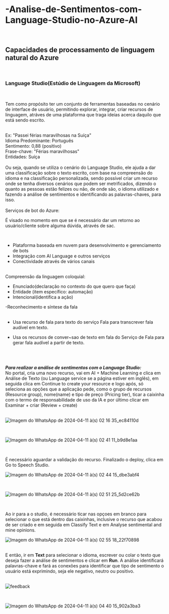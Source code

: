 # -Analise-de-Sentimentos-com-Language-Studio-no-Azure-AI


<br>
<h2>Capacidades de processamento de linguagem natural do Azure</h2>
<br>
 <h3> Language Studio(Estúdio de Linguagem da Microsoft)</h3>
<br>
<p>Tem como propósito ter um conjunto de ferramentas baseadas no cenário de interface de usuário, permitindo explorar, integrar, criar recursos de linguagem, atráves de uma plataforma que traga ideias acerca daquilo que está sendo escrito.</p>
<br>
Ex: "Passei férias maravilhosas na Suíça"
<br>
Idioma Predominante: Português
<br>
Sentimento: 0,88 (positivo)
<br>
Frase-chave: "Férias maravilhosas"
<br>
Entidades: Suíça<br>
<br>
Ou seja, quando se utiliza o cenário do Language Studio, ele ajuda a dar uma classificação sobre o texto escrito, com base na compreensão do idioma e na classificação personalizada, sendo possível criar um recurso onde se tenha diversos cenários que podem ser metrificados, dizendo o quanto as pessoas estão felizes ou não, de onde são, o idioma utilizado e fazendo a análise de sentimentos e identificando as palavras-chaves, para isso. <br>
<br>

 </h3>Serviços de bot do Azure: </h3>

<p>É visado no momento em que se é necessário dar um retorno ao usuário/cliente sobre alguma dúvida, através de sac.</p>
<br>

- Plataforma baseada em nuvem para desenvolvimento e gerenciamento de bots<br>
- Integração com AI Language e outros serviços<br>
- Conectividade através de vários canais<br>

<br>
 </h3>Compreensão da linguagem coloquial: </h3><br>

- Enunciado(declaração no contexto do que quero que faça)<br>
- Entidade (item específico: automação)<br>
- Intencional(identifica a ação)<br>


 </h3>-Reconhecimento e síntese da fala </h3><br>
<br>

- Usa recurso de fala para texto do serviço Fala para transcrever fala audível em texto.

- Usa os recursos de conver~sao de texto em fala do Serviço de Fala para gerar fala audível a partir de texto.


<br>
<br>

<b><i>Para realizar a análise de sentimentos com o Language Studio:</i></b><br>
No portal, cria uma novo recurso, vai em AI + Machine Learning e clica em Análise de Texto (ou Language service se a página estiver em inglês), em seguida clica em Continue to create your resource e logo após, só seleciona as opções que a aplicação pede, como o grupo de recursos (Resource group), nome(name) e tipo de preço (Pricing tier), ticar a caixinha com o termo de responsabilidade de uso da IA e por último clicar em Examinar + criar (Review + create)<br>
<br>

![Imagem do WhatsApp de 2024-04-11 à(s) 02 16 35_ec84110d](https://github.com/Edivania88Duarte/-Analise-de-Sentimentos-com-Language-Studio-no-Azure-AI/assets/120994730/dfa68d02-5ab0-4c0d-9e5e-5f8b051c384b)

<br>

![Imagem do WhatsApp de 2024-04-11 à(s) 02 41 11_b9d8e1aa](https://github.com/Edivania88Duarte/-Analise-de-Sentimentos-com-Language-Studio-no-Azure-AI/assets/120994730/1320991c-7e45-4493-b85c-2c8187b55be8)

<br>

É necessário aguardar a validação do recurso. Finalizado o deploy, clica em Go to Speech Studio.
<br>

![Imagem do WhatsApp de 2024-04-11 à(s) 02 44 15_dbe3abf4](https://github.com/Edivania88Duarte/-Analise-de-Sentimentos-com-Language-Studio-no-Azure-AI/assets/120994730/abf9d953-74e4-4077-ade8-69498566f1f5)

<br>

![Imagem do WhatsApp de 2024-04-11 à(s) 02 51 25_5d2ce62b](https://github.com/Edivania88Duarte/-Analise-de-Sentimentos-com-Language-Studio-no-Azure-AI/assets/120994730/743fb912-f5ca-488e-b24e-034227ca3c0a)

<br>


Ao ir para a o studio, é necessário ticar nas opçoes em branco para selecionar o que está dentro das caixinhas, inclusive o recurso que acabou de ser criado e em seguida em Classify Text e em Analyse sentimental and mine opinions. 
<br>

![Imagem do WhatsApp de 2024-04-11 à(s) 02 55 18_22f70898](https://github.com/Edivania88Duarte/-Analise-de-Sentimentos-com-Language-Studio-no-Azure-AI/assets/120994730/97b7ca47-5d47-4661-8427-e2562f0f0955)

<br>
E então, ir em <b>Text</b> para selecionar o idioma, escrever ou colar o texto que deseja fazer a análise de sentimentos e clicar em <b>Run</b>. A análise identificará palavras-chave e fará as conexões para identificar que tipo de sentimento o usuário está exprimindo, seja ele negativo, neutro ou positivo.<br>
<br>

![feedback](https://github.com/Edivania88Duarte/-Analise-de-Sentimentos-com-Language-Studio-no-Azure-AI/assets/120994730/e5377a9d-6d5e-4d03-9772-22854a22f8e5)

<br> 


![Imagem do WhatsApp de 2024-04-11 à(s) 04 40 15_902a3ba3](https://github.com/Edivania88Duarte/-Analise-de-Sentimentos-com-Language-Studio-no-Azure-AI/assets/120994730/856d792a-33f7-458c-8f92-93142f008b41)



